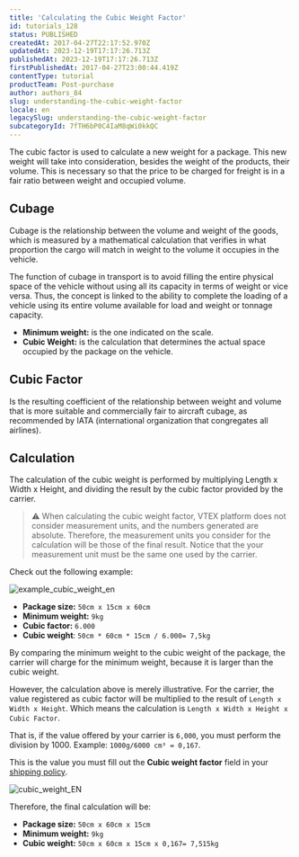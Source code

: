 ```yaml
---
title: 'Calculating the Cubic Weight Factor'
id: tutorials_128
status: PUBLISHED
createdAt: 2017-04-27T22:17:52.970Z
updatedAt: 2023-12-19T17:17:26.713Z
publishedAt: 2023-12-19T17:17:26.713Z
firstPublishedAt: 2017-04-27T23:00:44.419Z
contentType: tutorial
productTeam: Post-purchase
author: authors_84
slug: understanding-the-cubic-weight-factor
locale: en
legacySlug: understanding-the-cubic-weight-factor
subcategoryId: 7fTH6bP0C4IaM8qWi0kkQC
---
```


The cubic factor is used to calculate a new weight for a package. This new weight will take into consideration, besides the weight of the products, their volume. This is necessary so that the price to be charged for freight is in a fair ratio between weight and occupied volume.

## Cubage

Cubage is the relationship between the volume and weight of the goods, which is measured by a mathematical calculation that verifies in what proportion the cargo will match in weight to the volume it occupies in the vehicle.

The function of cubage in transport is to avoid filling the entire physical space of the vehicle without using all its capacity in terms of weight or vice versa. Thus, the concept is linked to the ability to complete the loading of a vehicle using its entire volume available for load and weight or tonnage capacity.

- __Minimum weight:__ is the one indicated on the scale.
- __Cubic Weight:__ is the calculation that determines the actual space occupied by the package on the vehicle.

## Cubic Factor

Is the resulting coefficient of the relationship between weight and volume that is more suitable and commercially fair to aircraft cubage, as recommended by IATA (international organization that congregates all airlines).

## Calculation

The calculation of the cubic weight is performed by multiplying Length x Width x Height, and dividing the result by the cubic factor provided by the carrier.

>⚠️ When calculating the cubic weight factor, VTEX platform does not consider measurement units, and the numbers generated are absolute. Therefore, the measurement units you consider for the calculation will be those of the final result. Notice that the your measurement unit must be the same one used by the carrier.

Check out the following example:

![example_cubic_weight_en](https://images.contentful.com/alneenqid6w5/3KZDUQlPBYEY8mSwqQgW6k/15cef41598f4fc1359f482cddbcca756/pesocubado.jpg)

- __Package size:__ `50cm x 15cm x 60cm`
- __Minimum weight:__ `9kg`
- __Cubic factor:__ `6.000`
- __Cubic weight__: `50cm * 60cm * 15cm / 6.000= 7,5kg`

By comparing the minimum weight to the cubic weight of the package, the carrier will charge for the minimum weight, because it is larger than the cubic weight.

However, the calculation above is merely illustrative. For the carrier, the value registered as cubic factor will be multiplied to the result of `Length x Width x Height`. Which means the calculation is `Length x Width x Height x Cubic Factor`.

That is, if the value offered by your carrier is `6,000`, you must perform the division by 1000. Example: `1000g/6000 cm³ = 0,167`.

This is the value you must fill out the **Cubic weight factor** field in your [shipping policy](https://help.vtex.com/es/tutorial/politica-de-envio--tutorials_140).

![cubic_weight_EN](https://images.ctfassets.net/alneenqid6w5/44WaAckgByWYgyYGXtEoOj/dc63a437a83448eaafd90e0fb545879e/cubic_weight_EN.png)

Therefore, the final calculation will be:

- __Package size:__ `50cm x 60cm x 15cm`
- __Minimum weight:__ `9kg`
- __Cubic weight:__ `50cm x 60cm x 15cm x 0,167= 7,515kg`
